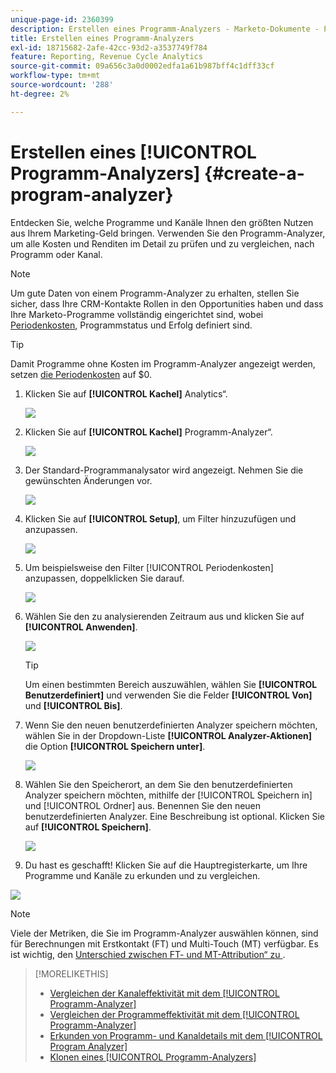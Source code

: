 ```yaml
---
unique-page-id: 2360399
description: Erstellen eines Programm-Analyzers - Marketo-Dokumente - Produktdokumentation
title: Erstellen eines Programm-Analyzers
exl-id: 18715682-2afe-42cc-93d2-a3537749f784
feature: Reporting, Revenue Cycle Analytics
source-git-commit: 09a656c3a0d0002edfa1a61b987bff4c1dff33cf
workflow-type: tm+mt
source-wordcount: '288'
ht-degree: 2%

---
```


# Erstellen eines [!UICONTROL Programm-Analyzers] {#create-a-program-analyzer}

Entdecken Sie, welche Programme und Kanäle Ihnen den größten Nutzen aus Ihrem Marketing-Geld bringen. Verwenden Sie den Programm-Analyzer, um alle Kosten und Renditen im Detail zu prüfen und zu vergleichen, nach Programm oder Kanal.

>[!NOTE]
>
>Um gute Daten von einem Programm-Analyzer zu erhalten, stellen Sie sicher, dass Ihre CRM-Kontakte Rollen in den Opportunities haben und dass Ihre Marketo-Programme vollständig eingerichtet sind, wobei [Periodenkosten](/help/marketo/product-docs/reporting/revenue-cycle-analytics/revenue-tools/define-period-costs.md), Programmstatus und Erfolg definiert sind.

>[!TIP]
>
>Damit Programme ohne Kosten im Programm-Analyzer angezeigt werden, setzen [die Periodenkosten](/help/marketo/product-docs/reporting/revenue-cycle-analytics/revenue-tools/define-period-costs.md) auf $0.

1. Klicken Sie auf **[!UICONTROL Kachel]** Analytics“.

   ![](assets/image2014-9-17-13-3a7-3a1.png)

1. Klicken Sie auf **[!UICONTROL Kachel]** Programm-Analyzer“.

   ![](assets/program-analyzer-icon-hand.png)

1. Der Standard-Programmanalysator wird angezeigt. Nehmen Sie die gewünschten Änderungen vor.

   ![](assets/image2016-10-31-15-3a3-3a9.png)

1. Klicken Sie auf **[!UICONTROL Setup]**, um Filter hinzuzufügen und anzupassen.

   ![](assets/image2016-10-31-15-3a25-3a57.png)

1. Um beispielsweise den Filter [!UICONTROL Periodenkosten] anzupassen, doppelklicken Sie darauf.

   ![](assets/image2016-10-31-15-3a33-3a2.png)

1. Wählen Sie den zu analysierenden Zeitraum aus und klicken Sie auf **[!UICONTROL Anwenden]**.

   ![](assets/image2016-10-31-15-3a30-3a32.png)

   >[!TIP]
   >
   >Um einen bestimmten Bereich auszuwählen, wählen Sie **[!UICONTROL Benutzerdefiniert]** und verwenden Sie die Felder **[!UICONTROL Von]** und **[!UICONTROL Bis]**.

1. Wenn Sie den neuen benutzerdefinierten Analyzer speichern möchten, wählen Sie in der Dropdown-Liste **[!UICONTROL Analyzer-Aktionen]** die Option **[!UICONTROL Speichern unter]**.

   ![](assets/image2016-10-31-15-3a5-3a8.png)

1. Wählen Sie den Speicherort, an dem Sie den benutzerdefinierten Analyzer speichern möchten, mithilfe der [!UICONTROL Speichern in] und [!UICONTROL Ordner] aus. Benennen Sie den neuen benutzerdefinierten Analyzer. Eine Beschreibung ist optional. Klicken Sie auf **[!UICONTROL Speichern]**.

   ![](assets/image2016-10-31-15-3a7-3a19.png)

1. Du hast es geschafft! Klicken Sie auf die Hauptregisterkarte, um Ihre Programme und Kanäle zu erkunden und zu vergleichen.

![](assets/november-custom-report.png)

>[!NOTE]
>
>Viele der Metriken, die Sie im Programm-Analyzer auswählen können, sind für Berechnungen mit Erstkontakt (FT) und Multi-Touch (MT) verfügbar. Es ist wichtig, den [Unterschied zwischen FT- und MT-Attribution“ zu ](/help/marketo/product-docs/reporting/revenue-cycle-analytics/revenue-tools/attribution/understanding-attribution.md).

>[!MORELIKETHIS]
>
>* [Vergleichen der Kanaleffektivität mit dem [!UICONTROL Programm-Analyzer]](/help/marketo/product-docs/reporting/revenue-cycle-analytics/program-analytics/compare-channel-effectiveness-with-the-program-analyzer.md)
>* [Vergleichen der Programmeffektivität mit dem [!UICONTROL Programm-Analyzer]](/help/marketo/product-docs/reporting/revenue-cycle-analytics/program-analytics/compare-program-effectiveness-with-the-program-analyzer.md)
>* [Erkunden von Programm- und Kanaldetails mit dem [!UICONTROL Program Analyzer]](/help/marketo/product-docs/reporting/revenue-cycle-analytics/program-analytics/explore-program-and-channel-details-with-the-program-analyzer.md)
>* [Klonen eines [!UICONTROL Programm-Analyzers]](/help/marketo/product-docs/reporting/revenue-cycle-analytics/program-analytics/clone-a-program-analyzer.md)
